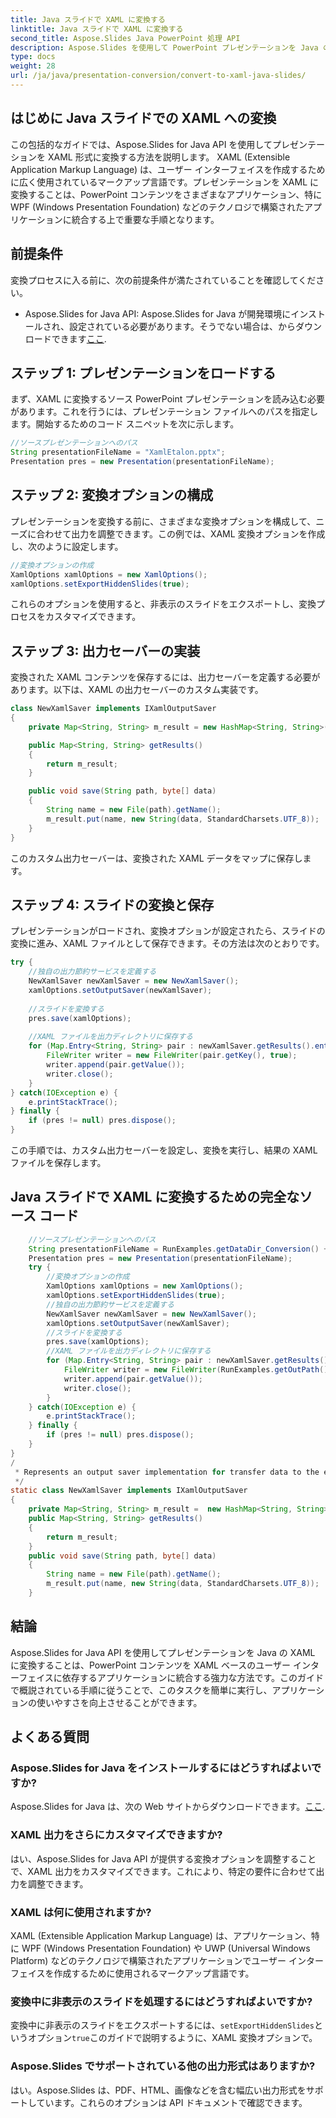 ```yaml
---
title: Java スライドで XAML に変換する
linktitle: Java スライドで XAML に変換する
second_title: Aspose.Slides Java PowerPoint 処理 API
description: Aspose.Slides を使用して PowerPoint プレゼンテーションを Java の XAML に変換する方法を学びます。シームレスな統合については、ステップバイステップのガイドに従ってください。
type: docs
weight: 28
url: /ja/java/presentation-conversion/convert-to-xaml-java-slides/
---
```


## はじめに Java スライドでの XAML への変換

この包括的なガイドでは、Aspose.Slides for Java API を使用してプレゼンテーションを XAML 形式に変換する方法を説明します。 XAML (Extensible Application Markup Language) は、ユーザー インターフェイスを作成するために広く使用されているマークアップ言語です。プレゼンテーションを XAML に変換することは、PowerPoint コンテンツをさまざまなアプリケーション、特に WPF (Windows Presentation Foundation) などのテクノロジで構築されたアプリケーションに統合する上で重要な手順となります。

## 前提条件

変換プロセスに入る前に、次の前提条件が満たされていることを確認してください。

-  Aspose.Slides for Java API: Aspose.Slides for Java が開発環境にインストールされ、設定されている必要があります。そうでない場合は、からダウンロードできます[ここ](https://releases.aspose.com/slides/java/).

## ステップ 1: プレゼンテーションをロードする

まず、XAML に変換するソース PowerPoint プレゼンテーションを読み込む必要があります。これを行うには、プレゼンテーション ファイルへのパスを指定します。開始するためのコード スニペットを次に示します。

```java
//ソースプレゼンテーションへのパス
String presentationFileName = "XamlEtalon.pptx";
Presentation pres = new Presentation(presentationFileName);
```

## ステップ 2: 変換オプションの構成

プレゼンテーションを変換する前に、さまざまな変換オプションを構成して、ニーズに合わせて出力を調整できます。この例では、XAML 変換オプションを作成し、次のように設定します。

```java
//変換オプションの作成
XamlOptions xamlOptions = new XamlOptions();
xamlOptions.setExportHiddenSlides(true);
```

これらのオプションを使用すると、非表示のスライドをエクスポートし、変換プロセスをカスタマイズできます。

## ステップ 3: 出力セーバーの実装

変換された XAML コンテンツを保存するには、出力セーバーを定義する必要があります。以下は、XAML の出力セーバーのカスタム実装です。

```java
class NewXamlSaver implements IXamlOutputSaver
{
    private Map<String, String> m_result = new HashMap<String, String>();

    public Map<String, String> getResults()
    {
        return m_result;
    }

    public void save(String path, byte[] data)
    {
        String name = new File(path).getName();
        m_result.put(name, new String(data, StandardCharsets.UTF_8));
    }
}
```

このカスタム出力セーバーは、変換された XAML データをマップに保存します。

## ステップ 4: スライドの変換と保存

プレゼンテーションがロードされ、変換オプションが設定されたら、スライドの変換に進み、XAML ファイルとして保存できます。その方法は次のとおりです。

```java
try {
    //独自の出力節約サービスを定義する
    NewXamlSaver newXamlSaver = new NewXamlSaver();
    xamlOptions.setOutputSaver(newXamlSaver);
    
    //スライドを変換する
    pres.save(xamlOptions);
    
    //XAML ファイルを出力ディレクトリに保存する
    for (Map.Entry<String, String> pair : newXamlSaver.getResults().entrySet()) {
        FileWriter writer = new FileWriter(pair.getKey(), true);
        writer.append(pair.getValue());
        writer.close();
    }
} catch(IOException e) {
    e.printStackTrace();
} finally {
    if (pres != null) pres.dispose();
}
```

この手順では、カスタム出力セーバーを設定し、変換を実行し、結果の XAML ファイルを保存します。

## Java スライドで XAML に変換するための完全なソース コード

```java
	//ソースプレゼンテーションへのパス
	String presentationFileName = RunExamples.getDataDir_Conversion() + "XamlEtalon.pptx";
	Presentation pres = new Presentation(presentationFileName);
	try {
		//変換オプションの作成
		XamlOptions xamlOptions = new XamlOptions();
		xamlOptions.setExportHiddenSlides(true);
		//独自の出力節約サービスを定義する
		NewXamlSaver newXamlSaver = new NewXamlSaver();
		xamlOptions.setOutputSaver(newXamlSaver);
		//スライドを変換する
		pres.save(xamlOptions);
		//XAML ファイルを出力ディレクトリに保存する
		for (Map.Entry<String, String> pair : newXamlSaver.getResults().entrySet()) {
			FileWriter writer = new FileWriter(RunExamples.getOutPath() + pair.getKey(), true);
			writer.append(pair.getValue());
			writer.close();
		}
	} catch(IOException e) {
		e.printStackTrace();
	} finally {
		if (pres != null) pres.dispose();
	}
}
/
 * Represents an output saver implementation for transfer data to the external storage.
 */
static class NewXamlSaver implements IXamlOutputSaver
{
	private Map<String, String> m_result =  new HashMap<String, String>();
	public Map<String, String> getResults()
	{
		return m_result;
	}
	public void save(String path, byte[] data)
	{
		String name = new File(path).getName();
		m_result.put(name, new String(data, StandardCharsets.UTF_8));
	}
```

## 結論

Aspose.Slides for Java API を使用してプレゼンテーションを Java の XAML に変換することは、PowerPoint コンテンツを XAML ベースのユーザー インターフェイスに依存するアプリケーションに統合する強力な方法です。このガイドで概説されている手順に従うことで、このタスクを簡単に実行し、アプリケーションの使いやすさを向上させることができます。

## よくある質問

### Aspose.Slides for Java をインストールするにはどうすればよいですか?

 Aspose.Slides for Java は、次の Web サイトからダウンロードできます。[ここ](https://releases.aspose.com/slides/java/).

### XAML 出力をさらにカスタマイズできますか?

はい、Aspose.Slides for Java API が提供する変換オプションを調整することで、XAML 出力をカスタマイズできます。これにより、特定の要件に合わせて出力を調整できます。

### XAML は何に使用されますか?

XAML (Extensible Application Markup Language) は、アプリケーション、特に WPF (Windows Presentation Foundation) や UWP (Universal Windows Platform) などのテクノロジで構築されたアプリケーションでユーザー インターフェイスを作成するために使用されるマークアップ言語です。

### 変換中に非表示のスライドを処理するにはどうすればよいですか?

変換中に非表示のスライドをエクスポートするには、`setExportHiddenSlides`というオプション`true`このガイドで説明するように、XAML 変換オプションで。

### Aspose.Slides でサポートされている他の出力形式はありますか?

はい。Aspose.Slides は、PDF、HTML、画像などを含む幅広い出力形式をサポートしています。これらのオプションは API ドキュメントで確認できます。